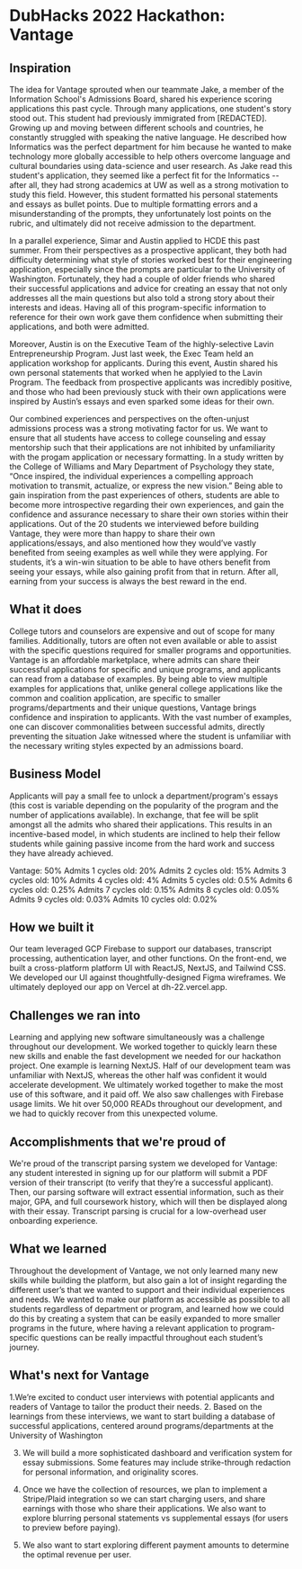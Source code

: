 # DubHacks 2022 Hackathon: Vantage

## Inspiration

The idea for Vantage sprouted when our teammate Jake, a member of the Information School's Admissions Board, shared his experience scoring applications this past cycle. Through many applications, one student's story stood out. This student had previously immigrated from [REDACTED]. Growing up and moving between different schools and countries, he constantly struggled with speaking the native language. He described how Informatics was the perfect department for him because he wanted to make technology more globally accessible to help others overcome language and cultural boundaries using data-science and user research. As Jake read this student's application, they seemed like a perfect fit for the Informatics -- after all, they had strong academics at UW as well as a strong motivation to study this field. However, this student formatted his personal statements and essays as bullet points. Due to multiple formatting errors and a misunderstanding of the prompts, they unfortunately lost points on the rubric, and ultimately did not receive admission to the department.


In a parallel experience, Simar and Austin applied to HCDE this past summer. From their perspectives as a prospective applicant, they both had difficulty determining what style of stories worked best for their engineering application, especially since the prompts are particular to the University of Washington. Fortunately, they had a couple of older friends who shared their successful applications and advice for creating an essay that not only addresses all the main questions but also told a strong story about their interests and ideas. Having all of this program-specific information to reference for their own work gave them confidence when submitting their applications, and both were admitted.


Moreover, Austin is on the Executive Team of the highly-selective Lavin Entrepreneurship Program. Just last week, the Exec Team held an application workshop for applicants. During this event, Austin shared his own personal statements that worked when he applyied to the Lavin Program. The feedback from prospective applicants was incredibly positive, and those who had been previously stuck with their own applications were inspired by Austin’s essays and even sparked some ideas for their own.


Our combined experiences and perspectives on the often-unjust admissions process was a strong motivating factor for us. We want to ensure that all students have access to college counseling and essay mentorship such that their applications are not inhibited by unfamiliarity with the progam application or necessary formatting.
In a study written by the College of Williams and Mary Department of Psychology they state, “Once inspired, the individual experiences a compelling approach motivation to transmit, actualize, or express the new vision.” Being able to gain inspiration from the past experiences of others, students are able to become more introspective regarding their own experiences, and gain the confidence and assurance necessary to share their own stories within their applications. Out of the 20 students we interviewed before building Vantage, they were more than happy to share their own applications/essays, and also mentioned how they would’ve vastly benefited from seeing examples as well while they were applying. For students, it’s a win-win situation to be able to have others benefit from seeing your essays, while also gaining profit from that in return. After all, earning from your success is always the best reward in the end.

## What it does
College tutors and counselors are expensive and out of scope for many families. Additionally, tutors are often not even available or able to assist with the specific questions required for smaller programs and opportunities.
Vantage is an affordable marketplace, where admits can share their successful applications for specific and unique programs, and applicants can read from a database of examples. By being able to view multiple examples for applications that, unlike general college applications like the common and coalition application, are specific to smaller programs/departments and their unique questions, Vantage brings confidence and inspiration to applicants. With the vast number of examples, one can discover commonalities between successful admits, directly preventing the situation Jake witnessed where the student is unfamiliar with the necessary writing styles expected by an admissions board.

## Business Model

Applicants will pay a small fee to unlock a department/program's essays (this cost is variable depending on the popularity of the program and the number of applications available). In exchange, that fee will be split amongst all the admits who shared their applications. This results in an incentive-based model, in which students are inclined to help their fellow students while gaining passive income from the hard work and success they have already achieved. 

Vantage: 50%
Admits 1 cycles old: 20%
Admits 2 cycles old: 15%
Admits 3 cycles old: 10%
Admits 4 cycles old: 4%
Admits 5 cycles old: 0.5%
Admits 6 cycles old: 0.25%
Admits 7 cycles old: 0.15%
Admits 8 cycles old: 0.05%
Admits 9 cycles old: 0.03%
Admits 10 cycles old: 0.02%


## How we built it

Our team leveraged GCP Firebase to support our databases, transcript processing, authentication layer, and other functions. On the front-end, we built a cross-platform platform UI with ReactJS, NextJS, and Tailwind CSS. We developed our UI against thoughtfully-designed Figma wireframes. We ultimately deployed our app on Vercel at dh-22.vercel.app.

## Challenges we ran into

Learning and applying new software simultaneously was a challenge throughout our development. We worked together to quickly learn these new skills and enable the fast development we needed for our hackathon project. One example is learning NextJS. Half of our development team was unfamiliar with NextJS, whereas the other half was confident it would accelerate development. We ultimately worked together to make the most use of this software, and it paid off.
We also saw challenges with Firebase usage limits. We hit over 50,000 READs throughout our development, and we had to quickly recover from this unexpected volume.

## Accomplishments that we're proud of

We're proud of the transcript parsing system we developed for Vantage: any student interested in signing up for our platform will submit a PDF version of their transcript (to verify that they’re a successful applicant). Then, our parsing software will extract essential information, such as their major, GPA, and full coursework history, which will then be displayed along with their essay. Transcript parsing is crucial for a low-overhead user onboarding experience.

## What we learned
Throughout the development of Vantage, we not only learned many new skills while building the platform, but also gain a lot of insight regarding the different user’s that we wanted to support and their individual experiences and needs. We wanted to make our platform as accessible as possible to all students regardless of department or program, and learned how we could do this by creating a system that can be easily expanded to more smaller programs in the future, where having a relevant application to program-specific questions can be really impactful throughout each student’s journey.

## What's next for Vantage
1.We’re excited to conduct user interviews with potential applicants and readers of Vantage to tailor the product their needs.
2. Based on the learnings from these interviews, we want to start building a database of successful applications, centered around programs/departments at the University of Washington

3. We will build a more sophisticated dashboard and verification system for essay submissions. Some features may include strike-through redaction for personal information, and originality scores.

4. Once we have the collection of resources, we plan to implement a Stripe/Plaid integration so we can start charging users, and share earnings with those who share their applications. We also want to explore blurring personal statements vs supplemental essays (for users to preview before paying).

5. We also want to start exploring different payment amounts to determine the optimal revenue per user.

